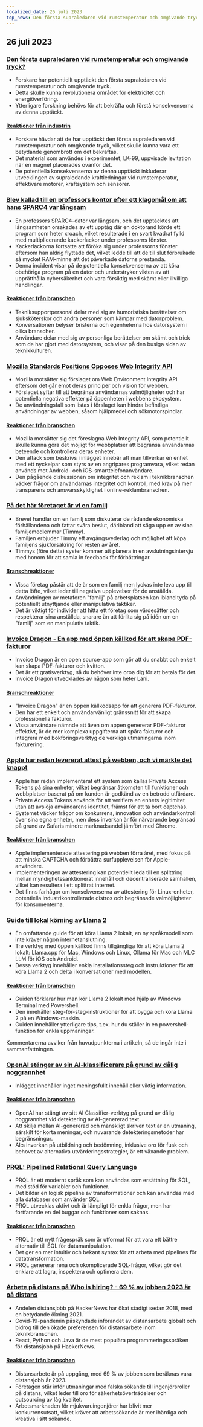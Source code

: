 ```yaml
---
localized_date: 26 juli 2023
top_news: Den första supraledaren vid rumstemperatur och omgivande tryck?
---
```


## 26 juli 2023

### [Den första supraledaren vid rumstemperatur och omgivande tryck?](https://arxiv.org/abs/2307.12008)

- Forskare har potentiellt upptäckt den första supraledaren vid rumstemperatur och omgivande tryck.
- Detta skulle kunna revolutionera området för elektricitet och energiöverföring.
- Ytterligare forskning behövs för att bekräfta och förstå konsekvenserna av denna upptäckt.

#### [Reaktioner från industrin](http://news.ycombinator.com/item?id=36864624)

- Forskare hävdar att de har upptäckt den första supraledaren vid rumstemperatur och omgivande tryck, vilket skulle kunna vara ett betydande genombrott om det bekräftas.
- Det material som användes i experimentet, LK-99, uppvisade levitation när en magnet placerades ovanför det.
- De potentiella konsekvenserna av denna upptäckt inkluderar utvecklingen av supraledande kraftledningar vid rumstemperatur, effektivare motorer, kraftsystem och sensorer.

### [Blev kallad till en professors kontor efter ett klagomål om att hans SPARC4 var långsam](https://infosec.exchange/@paco/110772422266480371)

- En professors SPARC4-dator var långsam, och det upptäcktes att långsamheten orsakades av ett upptåg där en doktorand körde ett program som heter xroach, vilket resulterade i en svart kvadrat fylld med multiplicerande kackerlackor under professorns fönster.
- Kackerlackorna fortsatte att föröka sig under professorns fönster eftersom han aldrig flyttade det, vilket ledde till att de till slut förbrukade så mycket RAM-minne att det påverkade datorns prestanda.
- Denna incident visar på de potentiella konsekvenserna av att köra obehöriga program på en dator och understryker vikten av att upprätthålla cybersäkerhet och vara försiktig med skämt eller illvilliga handlingar.

#### [Reaktioner från branschen](http://news.ycombinator.com/item?id=36857314)

- Tekniksupportpersonal delar med sig av humoristiska berättelser om sjuksköterskor och andra personer som kämpar med datorproblem.
- Konversationen belyser bristerna och egenheterna hos datorsystem i olika branscher.
- Användare delar med sig av personliga berättelser om skämt och trick som de har gjort med datorsystem, och visar på den busiga sidan av teknikkulturen.

### [Mozilla Standards Positions Opposes Web Integrity API](https://github.com/mozilla/standards-positions/issues/852)

- Mozilla motsätter sig förslaget om Web Environment Integrity API eftersom det går emot deras principer och vision för webben.
- Förslaget syftar till att begränsa användarnas valmöjligheter och har potentiella negativa effekter på öppenheten i webbens ekosystem.
- De användningsfall som listas i förslaget kan hindra befintliga användningar av webben, såsom hjälpmedel och sökmotorspindlar.

#### [Reaktioner från branschen](http://news.ycombinator.com/item?id=36857032)

- Mozilla motsätter sig det föreslagna Web Integrity API, som potentiellt skulle kunna göra det möjligt för webbplatser att begränsa användarnas beteende och kontrollera deras enheter.
- Den attack som beskrivs i inlägget innebär att man tillverkar en enhet med ett nyckelpar som styrs av en angripares programvara, vilket redan används mot Android- och iOS-smarttelefonanvändare.
- Den pågående diskussionen om integritet och reklam i teknikbranschen väcker frågor om användarnas integritet och kontroll, med krav på mer transparens och ansvarsskyldighet i online-reklambranschen.

### [På det här företaget är vi en familj](https://pboyd.io/posts/at-company-we-are-family/)

- Brevet handlar om en familj som diskuterar de rådande ekonomiska förhållandena och fattar svåra beslut, däribland att säga upp en av sina familjemedlemmar (Timmy).
- Familjen erbjuder Timmy ett avgångsvederlag och möjlighet att köpa familjens sjukförsäkring för resten av året.
- Timmys (före detta) syster kommer att planera in en avslutningsintervju med honom för att samla in feedback för förbättringar.

#### [Branschreaktioner](http://news.ycombinator.com/item?id=36864476)

- Vissa företag påstår att de är som en familj men lyckas inte leva upp till detta löfte, vilket leder till negativa upplevelser för de anställda.
- Användningen av metaforen "familj" på arbetsplatsen kan ibland tyda på potentiellt utnyttjande eller manipulativa taktiker.
- Det är viktigt för individer att hitta ett företag som värdesätter och respekterar sina anställda, snarare än att förlita sig på idén om en "familj" som en manipulativ taktik.

### [Invoice Dragon - En app med öppen källkod för att skapa PDF-fakturor](https://invoicedragon.com/)

- Invoice Dragon är en open source-app som gör att du snabbt och enkelt kan skapa PDF-fakturor och kvitton.
- Det är ett gratisverktyg, så du behöver inte oroa dig för att betala för det.
- Invoice Dragon utvecklades av någon som heter Lani.

#### [Branschreaktioner](http://news.ycombinator.com/item?id=36860898)

- "Invoice Dragon" är en öppen källkodsapp för att generera PDF-fakturor.
- Den har ett enkelt och användarvänligt gränssnitt för att skapa professionella fakturor.
- Vissa användare nämnde att även om appen genererar PDF-fakturor effektivt, är de mer komplexa uppgifterna att spåra fakturor och integrera med bokföringsverktyg de verkliga utmaningarna inom fakturering.

### [Apple har redan levererat attest på webben, och vi märkte det knappt](https://httptoolkit.com/blog/apple-private-access-tokens-attestation/)

- Apple har redan implementerat ett system som kallas Private Access Tokens på sina enheter, vilket begränsar åtkomsten till funktioner och webbplatser baserat på om kunden är godkänd av en betrodd utfärdare.
- Private Access Tokens används för att verifiera en enhets legitimitet utan att avslöja användarens identitet, främst för att ta bort captchas.
- Systemet väcker frågor om konkurrens, innovation och användarkontroll över sina egna enheter, men dess inverkan är för närvarande begränsad på grund av Safaris mindre marknadsandel jämfört med Chrome.

#### [Reaktioner från branschen](http://news.ycombinator.com/item?id=36862494)

- Apple implementerade attestering på webben förra året, med fokus på att minska CAPTCHA och förbättra surfupplevelsen för Apple-användare.
- Implementeringen av attestering kan potentiellt leda till en splittring mellan myndighetssanktionerat innehåll och decentraliserade samhällen, vilket kan resultera i ett splittrat internet.
- Det finns farhågor om konsekvenserna av attestering för Linux-enheter, potentiella industrikontrollerade distros och begränsade valmöjligheter för konsumenterna.

### [Guide till lokal körning av Llama 2](https://replicate.com/blog/run-llama-locally)

- En omfattande guide för att köra Llama 2 lokalt, en ny språkmodell som inte kräver någon internetanslutning.
- Tre verktyg med öppen källkod finns tillgängliga för att köra Llama 2 lokalt: Llama.cpp för Mac, Windows och Linux, Ollama för Mac och MLC LLM för iOS och Android.
- Dessa verktyg innehåller enkla installationssteg och instruktioner för att köra Llama 2 och delta i konversationer med modellen.

#### [Reaktioner från branschen](http://news.ycombinator.com/item?id=36865495)

- Guiden förklarar hur man kör Llama 2 lokalt med hjälp av Windows Terminal med Powershell.
- Den innehåller steg-för-steg-instruktioner för att bygga och köra Llama 2 på en Windows-maskin.
- Guiden innehåller ytterligare tips, t.ex. hur du ställer in en powershell-funktion för enkla uppmaningar.

Kommentarerna avviker från huvudpunkterna i artikeln, så de ingår inte i sammanfattningen.

### [OpenAI stänger av sin AI-klassificerare på grund av dålig noggrannhet](https://decrypt.co/149826/openai-quietly-shutters-its-ai-detection-tool)

- Inlägget innehåller inget meningsfullt innehåll eller viktig information.

#### [Reaktioner från branschen](http://news.ycombinator.com/item?id=36862850)

- OpenAI har stängt av sitt AI Classifier-verktyg på grund av dålig noggrannhet vid detektering av AI-genererad text.
- Att skilja mellan AI-genererad och mänskligt skriven text är en utmaning, särskilt för korta meningar, och nuvarande detekteringsmetoder har begränsningar.
- AI:s inverkan på utbildning och bedömning, inklusive oro för fusk och behovet av alternativa utvärderingsstrategier, är ett växande problem.

### [PRQL: Pipelined Relational Query Language](https://github.com/PRQL/prql)

- PRQL är ett modernt språk som kan användas som ersättning för SQL, med stöd för variabler och funktioner.
- Det bildar en logisk pipeline av transformationer och kan användas med alla databaser som använder SQL.
- PRQL utvecklas aktivt och är lämpligt för enkla frågor, men har fortfarande en del buggar och funktioner som saknas.

#### [Reaktioner från branschen](http://news.ycombinator.com/item?id=36866861)

- PRQL är ett nytt frågespråk som är utformat för att vara ett bättre alternativ till SQL för datamanipulation.
- Det ger en mer intuitiv och bekant syntax för att arbeta med pipelines för datatransformation.
- PRQL genererar rena och okomplicerade SQL-frågor, vilket gör det enklare att lagra, inspektera och optimera dem.

### [Arbete på distans på Who is hiring? - 69 % av jobben 2023 är på distans](https://blog.spatial.chat/tracking-hackernews-shifting-preferences-for-remote-jobs-over-5-years/)

- Andelen distansjobb på HackerNews har ökat stadigt sedan 2018, med en betydande ökning 2021.
- Covid-19-pandemin påskyndade införandet av distansarbete globalt och bidrog till den ökade preferensen för distansarbete inom teknikbranschen.
- React, Python och Java är de mest populära programmeringsspråken för distansjobb på HackerNews.

#### [Reaktioner från branschen](http://news.ycombinator.com/item?id=36863280)

- Distansarbete är på uppgång, med 69 % av jobben som beräknas vara distansjobb år 2023.
- Företagen står inför utmaningar med falska sökande till ingenjörsroller på distans, vilket leder till oro för säkerhetsöverträdelser och outsourcing av låg kvalitet.
- Arbetsmarknaden för mjukvaruingenjörer har blivit mer konkurrensutsatt, vilket kräver att arbetssökande är mer ihärdiga och kreativa i sitt sökande.
